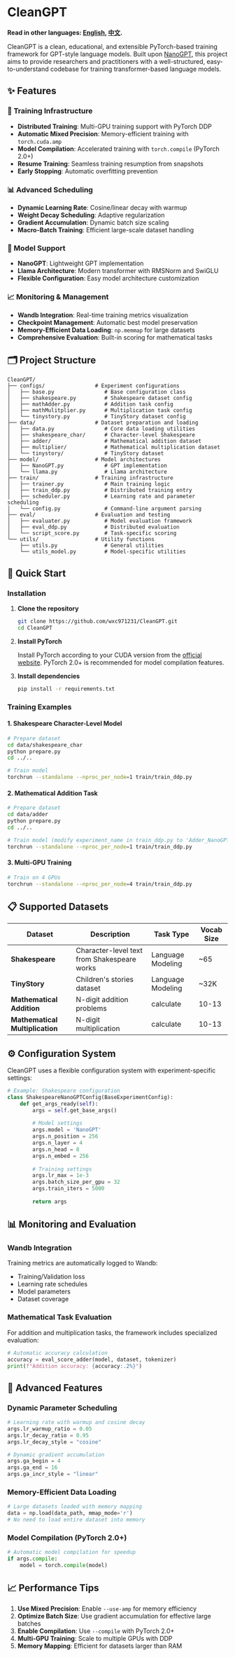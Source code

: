 # CleanGPT

**Read in other languages: [English](README.md), [中文](README_zh.md).**

CleanGPT is a clean, educational, and extensible PyTorch-based training framework for GPT-style language models. Built upon [NanoGPT](https://github.com/karpathy/nanoGPT), this project aims to provide researchers and practitioners with a well-structured, easy-to-understand codebase for training transformer-based language models.

## ✨ Features

### 🚀 Training Infrastructure
- **Distributed Training**: Multi-GPU training support with PyTorch DDP
- **Automatic Mixed Precision**: Memory-efficient training with `torch.cuda.amp`
- **Model Compilation**: Accelerated training with `torch.compile` (PyTorch 2.0+)
- **Resume Training**: Seamless training resumption from snapshots
- **Early Stopping**: Automatic overfitting prevention

### 📊 Advanced Scheduling
- **Dynamic Learning Rate**: Cosine/linear decay with warmup
- **Weight Decay Scheduling**: Adaptive regularization
- **Gradient Accumulation**: Dynamic batch size scaling
- **Macro-Batch Training**: Efficient large-scale dataset handling

### 🔧 Model Support
- **NanoGPT**: Lightweight GPT implementation
- **Llama Architecture**: Modern transformer with RMSNorm and SwiGLU
- **Flexible Configuration**: Easy model architecture customization

### 📈 Monitoring & Management
- **Wandb Integration**: Real-time training metrics visualization
- **Checkpoint Management**: Automatic best model preservation
- **Memory-Efficient Data Loading**: `np.memmap` for large datasets
- **Comprehensive Evaluation**: Built-in scoring for mathematical tasks

## 🗂️ Project Structure

```
CleanGPT/
├── configs/                # Experiment configurations
│   ├── base.py                # Base configuration class
│   ├── shakespeare.py         # Shakespeare dataset config
│   ├── mathAdder.py           # Addition task config
│   ├── mathMulitplier.py      # Multiplication task config
│   └── tinystory.py           # TinyStory dataset config
├── data/                   # Dataset preparation and loading
│   ├── data.py                # Core data loading utilities
│   ├── shakespeare_char/      # Character-level Shakespeare
│   ├── adder/                 # Mathematical addition dataset
│   ├── multiplier/            # Mathematical multiplication dataset
│   └── tinystory/             # TinyStory dataset
├── model/                  # Model architectures
│   ├── NanoGPT.py             # GPT implementation
│   └── llama.py               # Llama architecture
├── train/                  # Training infrastructure
│   ├── trainer.py             # Main training logic
│   ├── train_ddp.py           # Distributed training entry
│   ├── scheduler.py           # Learning rate and parameter scheduling
│   └── config.py              # Command-line argument parsing
├── eval/                   # Evaluation and testing
│   ├── evaluater.py           # Model evaluation framework
│   ├── eval_ddp.py            # Distributed evaluation
│   └── script_score.py        # Task-specific scoring
└── utils/                  # Utility functions
    ├── utils.py               # General utilities
    └── utils_model.py         # Model-specific utilities
```

## 🚀 Quick Start

### Installation

1. **Clone the repository**
   ```bash
   git clone https://github.com/wxc971231/CleanGPT.git
   cd CleanGPT
   ```

2. **Install PyTorch**
   
   Install PyTorch according to your CUDA version from the [official website](https://pytorch.org/get-started/previous-versions/). PyTorch 2.0+ is recommended for model compilation features.

3. **Install dependencies**
   ```bash
   pip install -r requirements.txt
   ```

### Training Examples

#### 1. Shakespeare Character-Level Model

```bash
# Prepare dataset
cd data/shakespeare_char
python prepare.py
cd ../..

# Train model
torchrun --standalone --nproc_per_node=1 train/train_ddp.py
```

#### 2. Mathematical Addition Task

```bash
# Prepare dataset
cd data/adder
python prepare.py
cd ../..

# Train model (modify experiment_name in train_ddp.py to 'Adder_NanoGPT')
torchrun --standalone --nproc_per_node=1 train/train_ddp.py
```

#### 3. Multi-GPU Training

```bash
# Train on 4 GPUs
torchrun --standalone --nproc_per_node=4 train/train_ddp.py
```

## 📋 Supported Datasets

| Dataset | Description | Task Type | Vocab Size |
|---------|-------------|-----------|------------|
| **Shakespeare** | Character-level text from Shakespeare works | Language Modeling | ~65 |
| **TinyStory** | Children's stories dataset | Language Modeling | ~32K |
| **Mathematical Addition** | N-digit addition problems | calculate | 10-13 |
| **Mathematical Multiplication** | N-digit multiplication | calculate | 10-13 |

## ⚙️ Configuration System

CleanGPT uses a flexible configuration system with experiment-specific settings:

```python
# Example: Shakespeare configuration
class ShakespeareNanoGPTConfig(BaseExperimentConfig):
    def get_args_ready(self):
        args = self.get_base_args()
        
        # Model settings
        args.model = 'NanoGPT'
        args.n_position = 256
        args.n_layer = 4
        args.n_head = 8
        args.n_embed = 256
        
        # Training settings
        args.lr_max = 1e-3
        args.batch_size_per_gpu = 32
        args.train_iters = 5000
        
        return args
```

## 📊 Monitoring and Evaluation

### Wandb Integration

Training metrics are automatically logged to Wandb:
- Training/Validation loss
- Learning rate schedules
- Model parameters
- Dataset coverage

### Mathematical Task Evaluation

For addition and multiplication tasks, the framework includes specialized evaluation:

```python
# Automatic accuracy calculation
accuracy = eval_score_adder(model, dataset, tokenizer)
print(f"Addition accuracy: {accuracy:.2%}")
```

## 🔧 Advanced Features

### Dynamic Parameter Scheduling

```python
# Learning rate with warmup and cosine decay
args.lr_warmup_ratio = 0.05
args.lr_decay_ratio = 0.95
args.lr_decay_style = "cosine"

# Dynamic gradient accumulation
args.ga_begin = 4
args.ga_end = 16
args.ga_incr_style = "linear"
```

### Memory-Efficient Data Loading

```python
# Large datasets loaded with memory mapping
data = np.load(data_path, mmap_mode='r')
# No need to load entire dataset into memory
```

### Model Compilation (PyTorch 2.0+)

```python
# Automatic model compilation for speedup
if args.compile:
    model = torch.compile(model)
```

## 📈 Performance Tips

1. **Use Mixed Precision**: Enable `--use-amp` for memory efficiency
2. **Optimize Batch Size**: Use gradient accumulation for effective large batches
3. **Enable Compilation**: Use `--compile` with PyTorch 2.0+
4. **Multi-GPU Training**: Scale to multiple GPUs with DDP
5. **Memory Mapping**: Efficient for datasets larger than RAM